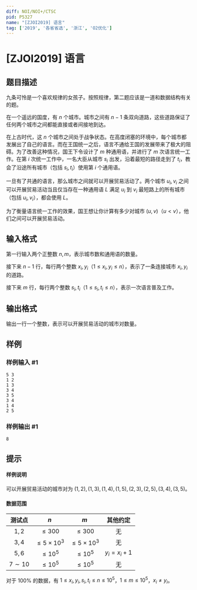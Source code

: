 ```yaml
---
diff: NOI/NOI+/CTSC
pid: P5327
name: "[ZJOI2019] 语言"
tag: ['2019', '各省省选', '浙江', 'O2优化']
---
```

# [ZJOI2019] 语言
## 题目描述

九条可怜是一个喜欢规律的女孩子。按照规律，第二题应该是一道和数据结构有关的题。

在一个遥远的国度，有 $n$ 个城市。城市之间有 $n - 1$ 条双向道路，这些道路保证了任何两个城市之间都能直接或者间接地到达。

在上古时代，这 $n$ 个城市之间处于战争状态。在高度闭塞的环境中，每个城市都发展出了自己的语言。而在王国统一之后，语言不通给王国的发展带来了极大的阻碍。为了改善这种情况，国王下令设计了 $m$ 种通用语，并进行了 $m$ 次语言统一工作。在第 $i$ 次统一工作中，一名大臣从城市 $s_i$ 出发，沿着最短的路径走到了 $t_i$，教会了沿途所有城市（包括 $s_i, t_i$）使用第 $i$ 个通用语。

一旦有了共通的语言，那么城市之间就可以开展贸易活动了。两个城市 $u_i, v_i$ 之间可以开展贸易活动当且仅当存在一种通用语 $L$ 满足 $u_i$ 到 $v_i$ 最短路上的所有城市（包括 $u_i, v_i$），都会使用 $L$。

为了衡量语言统一工作的效果，国王想让你计算有多少对城市 $(u, v)$（$u < v$），他们之间可以开展贸易活动。
## 输入格式

第一行输入两个正整数 $n, m$，表示城市数和通用语的数量。

接下来 $n - 1$ 行，每行两个整数 $x_i, y_i$（$1 \le x_i, y_i \le n$），表示了一条连接城市 $x_i, y_i$ 的道路。

接下来 $m$ 行，每行两个整数 $s_i, t_i$（$1 \le s_i, t_i \le n$），表示一次语言普及工作。
## 输出格式

输出一行一个整数，表示可以开展贸易活动的城市对数量。
## 样例

### 样例输入 #1
```
5 3
1 2
1 3
3 4
3 5
3 4
1 4
2 5
```
### 样例输出 #1
```
8
```
## 提示


#### 样例说明
可以开展贸易活动的城市对为 $(1, 2), (1, 3), (1, 4), (1, 5), (2, 3), (2, 5), (3, 4), (3, 5)$。

#### 数据范围

|测试点|$n$|$m$|其他约定|
|:-:|:-:|:-:|:-:|
|$1,2$|$\le 300$|$\le 300$|无|
|$3,4$|$\le 5\times 10^3$|$\le 5\times 10^3$|无|
|$5,6$|$\le 10^5$|$\le 10^5$|$y_i=x_i+1$|
|$7\sim 10$|$\le 10^5$|$\le 10^5$|无|

对于 $100\%$ 的数据，有 $1 \le x_i, y_i, s_i, t_i \le n\leq 10 ^ 5$，$1\leq m\leq 10 ^ 5$，$x_i\neq y_i$。
